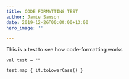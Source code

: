 ```yaml
---
title: CODE FORMATTING TEST
author: Jamie Sanson
date: 2019-12-26T00:00:00+13:00
hero_image: ''

---
```

This is a test to see how code-formatting works

    val test = ""
    
    test.map { it.toLowerCase() }